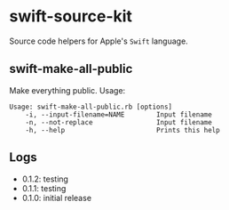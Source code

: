 # swift-source-kit

Source code helpers for Apple's `Swift` language.

## swift-make-all-public

Make everything public. Usage:

```
Usage: swift-make-all-public.rb [options]
    -i, --input-filename=NAME        Input filename
    -n, --not-replace                Input filename
    -h, --help                       Prints this help
```

## Logs

- 0.1.2: testing
- 0.1.1: testing
- 0.1.0: initial release